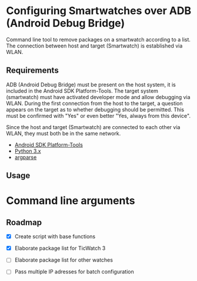 # Configuring Smartwatches over ADB (Android Debug Bridge)
Command line tool to remove packages on a smartwatch according to a list. The connection between host and target (Smartwatch) is established via WLAN.



## Requirements
ADB (Android Debug Bridge) must be present on the host system, it is included in the Android SDK Platform-Tools. The target system (smartwatch) must have activated developer mode and allow debugging via WLAN. During the first connection from the host to the target, a question appears on the target as to whether debugging should be permitted. This must be confirmed with "Yes" or even better "Yes, always from this device".

Since the host and target (Smartwatch) are connected to each other via WLAN, they must both be in the same network.

- [Android SDK Platform-Tools](https://developer.android.com/studio/releases/platform-tools)
- [Python 3.x](https://www.python.org/downloads/)
- [argparse](https://pypi.python.org/pypi/argparse)


## Usage

# Command line arguments






## Roadmap
- [x] Create script with base functions
- [x] Elaborate package list for TicWatch 3
- [ ] Elaborate package list for other watches
- [ ] Pass multiple IP adresses for batch configuration


